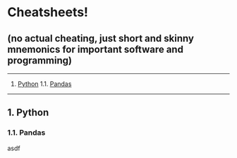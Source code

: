 # Cheatsheets!  

## (no actual cheating, just short and skinny mnemonics for important software and programming)

- - -
1. [Python](#python)
1.1. [Pandas](#pythonpandas)

- - -

## 1\. Python

### 1.1\. Pandas

asdf
